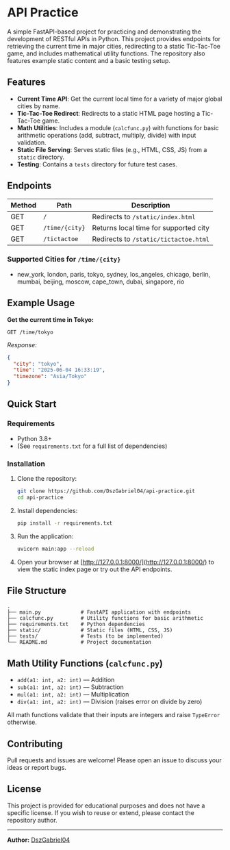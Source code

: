 # API Practice

A simple FastAPI-based project for practicing and demonstrating the development of RESTful APIs in Python. This project provides endpoints for retrieving the current time in major cities, redirecting to a static Tic-Tac-Toe game, and includes mathematical utility functions. The repository also features example static content and a basic testing setup.

## Features

- **Current Time API**: Get the current local time for a variety of major global cities by name.
- **Tic-Tac-Toe Redirect**: Redirects to a static HTML page hosting a Tic-Tac-Toe game.
- **Math Utilities**: Includes a module (`calcfunc.py`) with functions for basic arithmetic operations (add, subtract, multiply, divide) with input validation.
- **Static File Serving**: Serves static files (e.g., HTML, CSS, JS) from a `static` directory.
- **Testing**: Contains a `tests` directory for future test cases.

## Endpoints

| Method | Path                 | Description                                    |
|--------|----------------------|------------------------------------------------|
| GET    | `/`                  | Redirects to `/static/index.html`              |
| GET    | `/time/{city}`       | Returns local time for supported city          |
| GET    | `/tictactoe`         | Redirects to `/static/tictactoe.html`          |

### Supported Cities for `/time/{city}`

- new_york, london, paris, tokyo, sydney, los_angeles, chicago, berlin, mumbai, beijing, moscow, cape_town, dubai, singapore, rio

## Example Usage

**Get the current time in Tokyo:**
```
GET /time/tokyo
```
_Response:_
```json
{
  "city": "tokyo",
  "time": "2025-06-04 16:33:19",
  "timezone": "Asia/Tokyo"
}
```

## Quick Start

### Requirements

- Python 3.8+
- (See `requirements.txt` for a full list of dependencies)

### Installation

1. Clone the repository:
   ```bash
   git clone https://github.com/DszGabriel04/api-practice.git
   cd api-practice
   ```

2. Install dependencies:
   ```bash
   pip install -r requirements.txt
   ```

3. Run the application:
   ```bash
   uvicorn main:app --reload
   ```

4. Open your browser at [http://127.0.0.1:8000/](http://127.0.0.1:8000/) to view the static index page or try out the API endpoints.

## File Structure

```
.
├── main.py             # FastAPI application with endpoints
├── calcfunc.py         # Utility functions for basic arithmetic
├── requirements.txt    # Python dependencies
├── static/             # Static files (HTML, CSS, JS)
├── tests/              # Tests (to be implemented)
└── README.md           # Project documentation
```

## Math Utility Functions (`calcfunc.py`)

- `add(a1: int, a2: int)` — Addition
- `sub(a1: int, a2: int)` — Subtraction
- `mul(a1: int, a2: int)` — Multiplication
- `div(a1: int, a2: int)` — Division (raises error on divide by zero)

All math functions validate that their inputs are integers and raise `TypeError` otherwise.

## Contributing

Pull requests and issues are welcome! Please open an issue to discuss your ideas or report bugs.

## License

This project is provided for educational purposes and does not have a specific license. If you wish to reuse or extend, please contact the repository author.

---

**Author:** [DszGabriel04](https://github.com/DszGabriel04)

